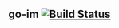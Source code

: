 ## go-im [![Build Status](https://travis-ci.org/xiaomeng79/go-im.svg?branch=master)](https://travis-ci.org/xiaomeng79/go-im)